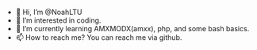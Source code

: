 - 👋 Hi, I’m @NoahLTU
- 👀 I’m interested in coding.
- 🌱 I’m currently learning AMXMODX(amxx), php, and some bash basics.
- 📫 How to reach me? You can reach me via github.
